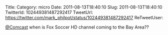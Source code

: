 Title: 
Category: micro
Date: 2011-08-13T18:40:10
Slug: 2011-08-13T18:40:10
TwitterId: 102449381487292417
TweetUrl: https://twitter.com/mark_philpot/status/102449381487292417
ReTweetUser: 

[@Comcast](https://twitter.com/Comcast) when is Fox Soccer HD channel coming to the Bay Area??